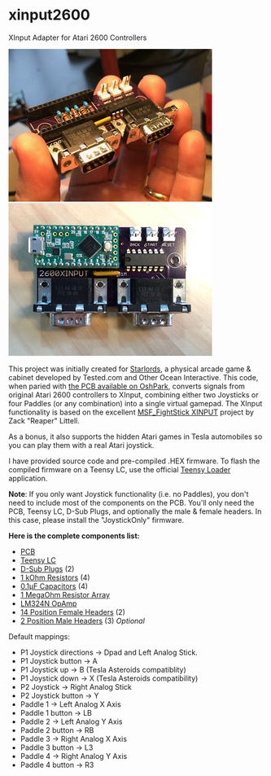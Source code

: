 # xinput2600
XInput Adapter for Atari 2600 Controllers

<a href="images/x2600_angle.jpg"><img src="https://github.com/Jerware/xinput2600/blob/master/images/x2600_angle_small.jpg" width="400" height="300"></a><a href="images/x2600_top.jpg"><img src="https://github.com/Jerware/xinput2600/blob/master/images/x2600_top_small.jpg" width="400" height="300"></a>

This project was initially created for [Starlords](https://youtu.be/S8GnZouBUoo), 
a physical arcade game & cabinet developed by Tested.com and Other Ocean Interactive. This code, when paried with 
[the PCB available on OshPark](https://oshpark.com/shared_projects/ybyjPbuy), converts signals from original Atari 2600 controllers 
to XInput, combining either two Joysticks or four Paddles (or any combination) into a single virtual gamepad. The XInput functionality
is based on the excellent [MSF_FightStick XINPUT](https://github.com/zlittell/MSF-XINPUT) project by Zack "Reaper" Littell.

As a bonus, it also supports the hidden Atari games in Tesla automobiles so you can play them with a real Atari joystick.

I have provided source code and pre-compiled .HEX firmware. To flash the compiled firmware on a Teensy LC, use the official
[Teensy Loader](https://www.pjrc.com/teensy/loader.html) application.

**Note**: If you only want Joystick functionality (i.e. no Paddles), you don't need to include most of the components on the PCB. 
You'll only need the PCB, Teensy LC, D-Sub Plugs, and optionally the male & female headers. In this case, please install 
the "JoystickOnly" firmware.

**Here is the complete components list:**

* [PCB](https://oshpark.com/shared_projects/ybyjPbuy)
* [Teensy LC](https://www.pjrc.com/store/teensylc_pins.html)
* [D-Sub Plugs](https://www.digikey.com/product-detail/en/amphenol-icc-fci/LD09P13A4GX00LF/609-5183-ND/4997285) (2)
* [1 kOhm Resistors](https://www.digikey.com/product-detail/en/stackpole-electronics-inc/CF14JT1K00/CF14JT1K00CT-ND/1830350) (4)
* [0.1µF Capacitors](https://www.digikey.com/product-detail/en/murata-electronics-north-america/RDER71H104K0P1H03B/490-8815-ND/4770970) (4)
* [1 MegaOhm Resistor Array](https://www.digikey.com/product-detail/en/bourns-inc/4605X-101-105LF/4605X-101-105LF-ND/3787497)
* [LM324N OpAmp](https://www.digikey.com/product-detail/en/texas-instruments/LM324N/296-1391-5-ND/277627)
* [14 Position Female Headers](https://www.digikey.com/product-detail/en/sullins-connector-solutions/PPTC141LFBN-RC/S7012-ND/810152) (2)
* [2 Position Male Headers](https://www.digikey.com/product-detail/en/te-connectivity-amp-connectors/640456-2/A1921-ND/109003) (3) _Optional_

Default mappings:

* P1 Joystick directions -> Dpad and Left Analog Stick.
* P1 Joystick button -> A
* P1 Joystick up -> B (Tesla Asteroids compatiblity)
* P1 Joystick down -> X (Tesla Asteroids compatibility)
* P2 Joystick -> Right Analog Stick
* P2 Joystick button -> Y
* Paddle 1 -> Left Analog X Axis
* Paddle 1 button -> LB
* Paddle 2 -> Left Analog Y Axis
* Paddle 2 button -> RB
* Paddle 3 -> Right Analog X Axis
* Paddle 3 button -> L3
* Paddle 4 -> Right Analog Y Axis
* Paddle 4 button -> R3
